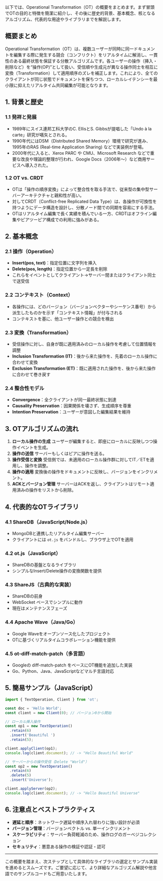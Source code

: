 以下では、Operational Transformation（OT）の概要をまとめます。まず冒頭でOTの目的と特徴を簡潔に紹介し、その後に歴史的背景、基本概念、核となるアルゴリズム、代表的な用途やライブラリまでを解説します。

## 概要まとめ

Operational Transformation（OT）は、複数ユーザーが同時に同一ドキュメントを編集する際に発生する競合（コンフリクト）をリアルタイムに解消し、一貫性のある最終状態を保証する分散アルゴリズムです。各ユーザーの操作（挿入・削除など）を“操作(OP)”として扱い、受信順や生成元が異なる操作同士を相互に変換（Transformation）して適用順序のズレを補正します。これにより、全てのクライアントが同じ状態でドキュメントを保ちつつ、ローカルレイテンシーを最小限に抑えたリアルタイム共同編集が可能となります。

## 1. 背景と歴史

### 1.1 発祥と発展

* 1989年にスイス連邦工科大学のC. EllisとS. Gibbsが提唱した「Undo à la carte」研究が嚆矢とされる。
* 1990年代にはDSM（Distributed Shared Memory）環境で研究が進み、1995年のRAS (Real-time Application Sharing) などで実装例が登場。
* 2000年代に入ると、Xerox PARC や CMU、Microsoft Research などで重要な改良や理論的整理が行われ、Google Docs（2006年〜）など商用サービスへ導入された。

### 1.2 OT vs. CRDT

* OTは「操作の順序変換」によって整合性を取る手法で、従来型の集中型サーバーアーキテクチャと親和性が高い。
* 対してCRDT（Conflict-free Replicated Data Type）は、各操作が可換性を持つようにデータ構造を設計し、分散ノード間での同期を容易にする手法。
* OTはリアルタイム編集で長く実績を積んでいる一方、CRDTはオフライン編集やピアツーピア構成での利用に強みがある。

## 2. 基本概念

### 2.1 操作（Operation）

* **Insert(pos, text)**：指定位置に文字列を挿入
* **Delete(pos, length)**：指定位置から一定長を削除
* これらをイベントとしてクライアント→サーバー間またはクライアント同士で送受信

### 2.2 コンテキスト（Context）

* 各操作には、どのバージョン（バージョンベクターやシーケンス番号）から派生したものかを示す「コンテキスト情報」が付与される
* コンテキストを基に、他ユーザー操作との競合を検出

### 2.3 変換（Transformation）

* 受信操作に対し、自身が既に適用済みのローカル操作を考慮して位置情報を調整
* **Inclusion Transformation (IT)**：後から来た操作を、先着のローカル操作に合わせて変換
* **Exclusion Transformation (ET)**：既に適用された操作を、後から来た操作に合わせて巻き戻す

### 2.4 整合性モデル

* **Convergence**：全クライアントが同一最終状態に到達
* **Causality Preservation**：因果関係を壊さず、生成順序を尊重
* **Intention Preservation**：ユーザーが意図した編集結果を維持

## 3. OTアルゴリズムの流れ

1. **ローカル操作の生成**
   ユーザーが編集すると、即座にローカルに反映しつつ操作イベントを生成。
2. **操作の送信**
   サーバーもしくはピアに操作を送る。
3. **操作受信と変換**
   受信側では、未適用のローカル操作群に対してIT／ETを適用し、操作を調整。
4. **操作の適用**
   変換後の操作をドキュメントに反映し、バージョンをインクリメント。
5. **ACKとバージョン管理**
   サーバーはACKを返し、クライアントはリモート適用済みの操作をリストから削除。

## 4. 代表的なOTライブラリ

### 4.1 ShareDB（JavaScript/Node.js）

* MongoDBと連携したリアルタイム編集サーバー
* クライアントには `ot.js` をバンドルし、ブラウザ上でOTを適用

### 4.2 ot.js（JavaScript）

* ShareDBの基盤となるライブラリ
* シンプルなInsert/Delete操作の変換関数を提供

### 4.3 ShareJS（古典的な実装）

* ShareDBの前身
* WebSocket ベースでシンプルに動作
* 現在はメンテナンスフェーズ

### 4.4 Apache Wave（Java/Go）

* Google Waveをオープンソース化したプロジェクト
* OTに基づくリアルタイムコラボレーション機能を提供

### 4.5 ot-diff-match-patch（多言語）

* Googleの diff-match-patch をベースにOT機能を追加した実装
* Go、Python、Java、JavaScriptなどマルチ言語対応

## 5. 簡易サンプル（JavaScript）

```javascript
import { TextOperation, Client } from 'ot';

const doc = 'Hello World';
const client = new Client(0); // バージョン0から開始

// ローカル挿入操作
const op1 = new TextOperation()
  .retain(6)
  .insert('Beautiful ')
  .retain(5);

client.applyClient(op1);
console.log(client.document); // -> "Hello Beautiful World"

// サーバーからの操作受信（Delete "World"）
const op2 = new TextOperation()
  .retain(6)
  .delete(5)
  .insert('Universe');

client.applyServer(op2);
console.log(client.document); // -> "Hello Beautiful Universe"
```

## 6. 注意点とベストプラクティス

* **遅延と順序**：ネットワーク遅延や順序入れ替わりに強い設計が必須
* **バージョン管理**：バージョンベクトル vs. 単一インクリメント
* **スケーラビリティ**：サーバー負荷軽減のため、操作ログのガーベジコレクション
* **セキュリティ**：悪意ある操作の検証や認証・認可

---

この概要を踏まえ、次ステップとして具体的なライブラリの選定とサンプル実装を進めるとスムーズです。ご要望に応じて、より詳細なアルゴリズム解説や他言語でのサンプルコードもご用意いたします。
